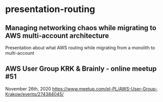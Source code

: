 # presentation-routing

## Managing networking chaos while migrating to AWS multi-account architecture
Presentation about what AWS routing while migrating from a monolith to multi-account

## AWS User Group KRK & Brainly - online meetup #51
November 26th, 2020
https://www.meetup.com/pl-PL/AWS-User-Group-Krakow/events/274384045/
